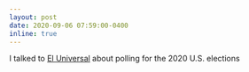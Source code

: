```yaml
---
layout: post
date: 2020-09-06 07:59:00-0400
inline: true
---
```


I talked to [El Universal](https://www.eluniversal.com.mx/mundo/2020-ano-de-la-redencionde-las-encuestas) about polling for the 2020 U.S. elections
